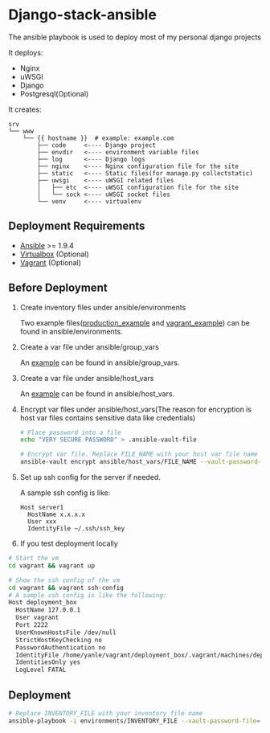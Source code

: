 # Django-stack-ansible

The ansible playbook is used to deploy most of my personal django projects

It deploys:

* Nginx
* uWSGI
* Django
* Postgresql(Optional)

It creates:

```
srv
└── www
    └── {{ hostname }}  # example: example.com
        ├── code     <---- Django project
        ├── envdir   <---- environment variable files
        ├── log      <---- Django logs
        ├── nginx    <---- Nginx configuration file for the site
        ├── static   <---- Static files(for manage.py collectstatic)
        ├── uwsgi    <---- uWSGI related files
        │   ├── etc  <---- uWSGI configuration file for the site
        │   └── sock <---- uWSGI socket files
        └── venv     <---- virtualenv
```

## Deployment Requirements

+ [Ansible](http://www.ansible.com/) >= 1.9.4
+ [Virtualbox](https://www.virtualbox.org/) (Optional)
+ [Vagrant](https://www.vagrantup.com/) (Optional)

## Before Deployment

1. Create inventory files under ansible/environments

    Two example files([production_example](ansible/environments/production_example) and [vagrant_example](ansible/environments/vagrant_example)) can be found in ansible/environments.

2. Create a var file under ansible/group_vars

    An [example](ansible/group_vars/web.sample) can be found in ansible/group_vars.

3. Create a var file under ansible/host_vars

    An [example](ansible/host_vars/host_sample) can be found in ansible/host_vars.

4. Encrypt var files under ansible/host_vars(The reason for encryption is host var files contains sensitive data like credentials)

    ```bash
    # Place password into a file
    echo "VERY SECURE PASSWORD" > .ansible-vault-file

    # Encrypt var file. Replace FILE_NAME with your host var file name
    ansible-vault encrypt ansible/host_vars/FILE_NAME --vault-password-file=.ansible-vault-file
    ```

5. Set up ssh config for the server if needed.

    A sample ssh config is like:

    ```
    Host server1
      HostName x.x.x.x
      User xxx
      IdentityFile ~/.ssh/ssh_key
    ```

6. If you test deployment locally

```bash
# Start the vm
cd vagrant && vagrant up

# Show the ssh config of the vm
cd vagrant && vagrant ssh-config
# A sample ssh config is like the following:
Host deployment_box
  HostName 127.0.0.1
  User vagrant
  Port 2222
  UserKnownHostsFile /dev/null
  StrictHostKeyChecking no
  PasswordAuthentication no
  IdentityFile /home/yanle/vagrant/deployment_box/.vagrant/machines/deployment_box/virtualbox/private_key
  IdentitiesOnly yes
  LogLevel FATAL
```

## Deployment

```bash
# Replace INVENTORY_FILE with your inventory file name
ansible-playbook -i environments/INVENTORY_FILE --vault-password-file=.ansible-vault-file site.yml
```
